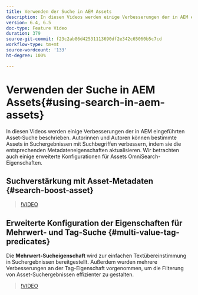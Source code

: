 ```yaml
---
title: Verwenden der Suche in AEM Assets
description: In diesen Videos werden einige Verbesserungen der in AEM eingeführten Asset-Suche beschrieben. Autorinnen und Autoren können bestimmte Assets in Suchergebnissen mit Suchbegriffen verbessern, indem sie die entsprechenden Metadateneigenschaften aktualisieren. Wir betrachten auch einige erweiterte Konfigurationen für Assets OmniSearch-Eigenschaften.
version: 6.4, 6.5
doc-type: Feature Video
duration: 379
source-git-commit: f23c2ab86d42531113690df2e342c65060b5c7cd
workflow-type: tm+mt
source-wordcount: '133'
ht-degree: 100%

---
```



# Verwenden der Suche in AEM Assets{#using-search-in-aem-assets}

In diesen Videos werden einige Verbesserungen der in AEM eingeführten Asset-Suche beschrieben. Autorinnen und Autoren können bestimmte Assets in Suchergebnissen mit Suchbegriffen verbessern, indem sie die entsprechenden Metadateneigenschaften aktualisieren. Wir betrachten auch einige erweiterte Konfigurationen für Assets OmniSearch-Eigenschaften.

## Suchverstärkung mit Asset-Metadaten {#search-boost-asset}

>[!VIDEO](https://video.tv.adobe.com/v/16766?quality=12&learn=on)

## Erweiterte Konfiguration der Eigenschaften für Mehrwert- und Tag-Suche {#multi-value-tag-predicates}

Die **Mehrwert-Sucheigenschaft** wird zur einfachen Textübereinstimmung in Suchergebnissen bereitgestellt. Außerdem wurden mehrere Verbesserungen an der Tag-Eigenschaft vorgenommen, um die Filterung von Asset-Suchergebnissen effizienter zu gestalten.

>[!VIDEO](https://video.tv.adobe.com/v/16457?quality=12&learn=on)
